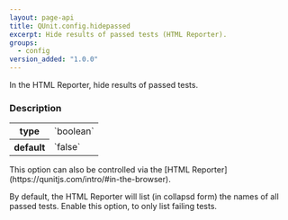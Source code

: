 ```yaml
---
layout: page-api
title: QUnit.config.hidepassed
excerpt: Hide results of passed tests (HTML Reporter).
groups:
  - config
version_added: "1.0.0"
---
```


In the HTML Reporter, hide results of passed tests.

### Description

<table>
<tr>
  <th>type</th>
  <td markdown="span">`boolean`</td>
</tr>
<tr>
  <th>default</th>
  <td markdown="span">`false`</td>
</tr>
</table>

<p class="note" markdown="1">This option can also be controlled via the [HTML Reporter](https://qunitjs.com/intro/#in-the-browser).</p>

By default, the HTML Reporter will list (in collapsd form) the names of all passed tests. Enable this option, to only list failing tests.
